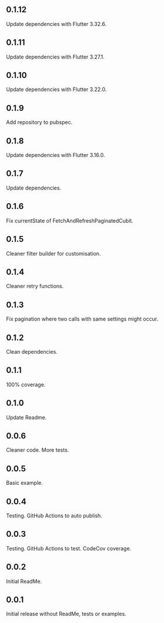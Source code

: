 ## 0.1.12

Update dependencies with Flutter 3.32.6.

## 0.1.11

Update dependencies with Flutter 3.27.1.

## 0.1.10

Update dependencies with Flutter 3.22.0.

## 0.1.9

Add repository to pubspec.

## 0.1.8

Update dependencies with Flutter 3.16.0.

## 0.1.7

Update dependencies.

## 0.1.6

Fix currentState of FetchAndRefreshPaginatedCubit.

## 0.1.5

Cleaner filter builder for customisation.

## 0.1.4

Cleaner retry functions.

## 0.1.3

Fix pagination where two calls with same settings might occur.

## 0.1.2

Clean dependencies.

## 0.1.1

100% coverage.

## 0.1.0

Update Readme.

## 0.0.6

Cleaner code.
More tests.

## 0.0.5

Basic example.

## 0.0.4

Testing.
GitHub Actions to auto publish.

## 0.0.3

Testing.
GitHub Actions to test.
CodeCov coverage.

## 0.0.2

Initial ReadMe.

## 0.0.1

Initial release without ReadMe, tests or examples.
